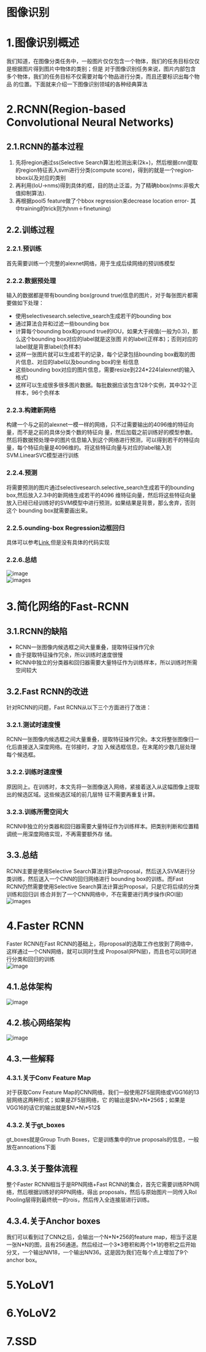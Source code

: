 图像识别
===
# 1.图像识别概述
我们知道，在图像分类任务中，一般图片仅仅包含一个物体，我们的任务目标仅仅是根据图片得到图片中物体的类别；但是
对于图像识别任务来说，图片内部包含多个物体，我们的任务目标不仅需要对每个物品进行分类，而且还要标识出每个物品
的位置。下面就来介绍一下图像识别领域的各种经典算法

# 2.RCNN(Region-based Convolutional Neural Networks)
## 2.1.RCNN的基本过程
1. 先将region通过ss(Selective Search算法)检测出来(2k+)，然后根据cnn提取的region特征丢入svm进行分类(compute 
score)，得到的就是一个region-bbox以及对应的类别
2. 再利用(IoU->nms)得到具体的框，目的防止泛滥，为了精确bbox(nms:非极大值抑制算法).
3. 再根据pool5 feature做了个bbox regression来decrease location error- 其中training的trick则为hnm＋finetuning)

## 2.2.训练过程
### 2.2.1.预训练
首先需要训练一个完整的alexnet网络，用于生成后续网络的预训练模型

### 2.2.2.数据预处理
输入的数据都是带有bounding box(ground true)信息的图片，对于每张图片都需要做如下处理：
- 使用selectivesearch.selective_search生成若干的bounding box
- 通过算法合并和过滤一些bounding box
- 计算每个bounding box和ground true的IOU，如果大于阀值(一般为0.3)，那么这个bounding box对应的label就是这张图
片的label(正样本)；否则对应的label就是背景label(负样本)
- 这样一张图片就可以生成若干的记录，每个记录包括bounding box截取的图片信息、对应的label以及bounding box的坐
标信息
- 这些bounding box对应的图片信息，需要resize到224*224(alexnet的输入格式)
- 这样可以生成很多很多图片数据。每批数据应该包含128个实例，其中32个正样本，96个负样本

### 2.2.3.构建新网络
构建一个与之前的alexnet一模一样的网络，只不过需要输出的4096维的特征向量，而不是之前的具体分类个数的特征向
量，然后加载之前训练好的模型参数。然后将数据预处理中的图片信息输入到这个网络进行预测，可以得到若干的特征向
量，每个特征向量是4096维的。将这些特征向量与对应的label输入到SVM.LinearSVC模型进行训练

### 2.2.4.预测
将需要预测的图片通过selectivesearch.selective_search生成若干的bounding box,然后放入2.3中的新网络生成若干的4096
维特征向量，然后将这些特征向量放入已经已经训练好的SVM模型中进行预测，如果结果是背景，那么舍弃，否则这个
bounding box就需要画出来。

### 2.2.5.ounding-box Regression边框回归
具体可以参考[Link](http://m.blog.csdn.net/zijin0802034/article/details/77685438),但是没有具体的代码实现

### 2.2.6.总结
![image](images/01.png)<br/>
![images](images/02.png)

# 3.简化网络的Fast-RCNN
## 3.1.RCNN的缺陷
- RCNN一张图像内候选框之间大量重叠，提取特征操作冗余
- 由于提取特征操作冗余，所以训练时速度很慢
- RCNN中独立的分类器和回归器需要大量特征作为训练样本，所以训练时所需空间较大

## 3.2.Fast RCNN的改进
针对RCNN的问题，Fast RCNN从以下三个方面进行了改进：

### 3.2.1.测试时速度慢 
RCNN一张图像内候选框之间大量重叠，提取特征操作冗余。本文将整张图像归一化后直接送入深度网络。在邻接时，才加
入候选框信息，在末尾的少数几层处理每个候选框。

### 3.2.2.训练时速度慢 
原因同上。在训练时，本文先将一张图像送入网络，紧接着送入从这幅图像上提取出的候选区域。这些候选区域的前几层特
征不需要再重复计算。

### 3.2.3.训练所需空间大 
RCNN中独立的分类器和回归器需要大量特征作为训练样本。把类别判断和位置精调统一用深度网络实现，不再需要额外存
储。

## 3.3.总结
RCNN主要是使用Selective Search算法计算出Proposal，然后送入SVM进行分类训练，然后送入一个CNN的回归网络进行
bounding box的训练。而Fast RCNN仍然需要使用Selective Search算法计算出Proposal，只是它将后续的分类训练和回归训
练合并到了一个CNN网络中，不在需要进行两步操作(ROI层)<br/>
![images](images/03.png)<br/>

# 4.Faster RCNN
Faster RCNN在Fast RCNN的基础上，将proposal的选取工作也放到了网络中，这样通过一个CNN网络，就可以同时生成
Proposal(RPN层)，而且也可以同时进行分类和回归的训练<br/>
![image](images/04.png)

## 4.1.总体架构
![image](images/05.png)
 
## 4.2.核心网络架构
![image](images/06.png)

## 4.3.一些解释
### 4.3.1.关于Conv Feature Map
对于获取Conv Feature Map的CNN网络，我们一般使用ZF5层网络或VGG16的13层网络这两种形式；如果是ZF5层网络，它
的输出是$N\*N*256$；如果是VGG16的话它的输出就是$N\*N\*512$

### 4.3.2.关于gt_boxes
gt_boxes就是Group Truth Boxes，它是训练集中的true proposals的信息，一般放在annoations下面

## 4.3.3.关于整体流程
整个Faster RCNN相当于是RPN网络+Fast RCNN的集合，首先它需要训练RPN网络，然后根据训练好的RPN网络，得出
proposals，然后与原始图片一同传入RoI Pooling层得到最终统一的rois，然后传入全连接层进行训练。

## 4.3.4.关于Anchor boxes
我们可以看到过了CNN之后，会输出一个N\*N\*256的feature map，相当于这是一张N\*N的图，且有256通道。然后经过一个3\*3卷积和两个1\*1的卷积之后开始分叉，一个输出N*N*18，一个输出N*N*36。这是因为我们在每个点上增加了9个anchor box。
# 5.YoLoV1

# 6.YoLoV2

# 7.SSD